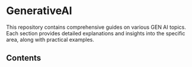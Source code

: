 # GenerativeAI

This repository contains comprehensive guides on various GEN AI topics. Each section provides detailed explanations and insights into the specific area, along with practical examples.

## Contents
